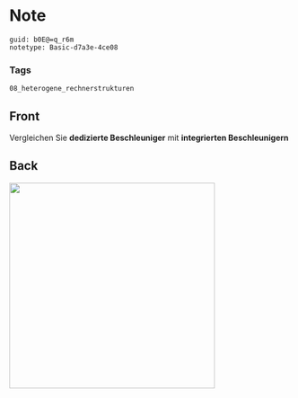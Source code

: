 # Note
```
guid: b0E@=q_r6m
notetype: Basic-d7a3e-4ce08
```

### Tags
```
08_heterogene_rechnerstrukturen
```

## Front
<p>Vergleichen Sie <b>dedizierte Beschleuniger</b> mit
<b>integrierten Beschleunigern</b>

## Back
<p><img src="1kUhWB5fgE5voASaKW9y.png" style="width: 366px;">
